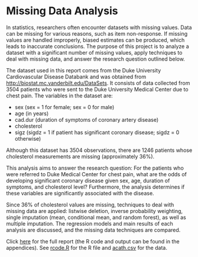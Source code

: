 # Missing Data Analysis

In statistics, researchers often encounter datasets with missing values. Data can be missing for various reasons, such as item non-response. If missing values are handled improperly, biased estimates can be produced, which leads to inaccurate conclusions. The purpose of this project is to analyze a dataset with a significant number of missing values, apply techniques to deal with missing data, and answer the research question outlined below.

The dataset used in this report comes from the Duke University Cardiovascular Disease Databank and was obtained from http://biostat.mc.vanderbilt.edu/DataSets. It consists of data collected from 3504 patients who were sent to the Duke University Medical Center due to chest pain. The variables in the dataset are:

- sex (sex = 1 for female; sex = 0 for male)
- age (in years)
- cad.dur (duration of symptoms of coronary artery disease)
- cholesterol
- sigz (sigdz = 1 if patient has significant coronary disease; sigdz = 0 otherwise)

Although this dataset has 3504 observations, there are 1246 patients whose cholesterol measurements are missing (approximately 36%). 

This analysis aims to answer the research question: For the patients who were referred to Duke Medical Center for chest pain, what are the odds of developing significant coronary disease given sex, age, duration of symptoms, and cholesterol level? Furthermore, the analysis determines if these variables are significantly associated with the disease.

Since 36% of cholesterol values are missing, techniques to deal with missing data are applied: listwise deletion, inverse probability weighting, single imputation (mean, conditional mean, and random forest), as well as multiple imputation. The regression models and main results of each analysis are discussed, and the missing data techniques are compared.

Click [here](https://github.com/ChristianaKoebel/Missing-Data-Analysis/blob/master/stat_analysis_missing_data.pdf) for the full report (the R code and output can be found in the appendices). See [rcode.R](https://github.com/ChristianaKoebel/Missing-Data-Analysis/blob/master/rcode.R) for the R file and [acath.csv](https://github.com/ChristianaKoebel/Missing-Data-Analysis/blob/master/acath.csv) for the data.
